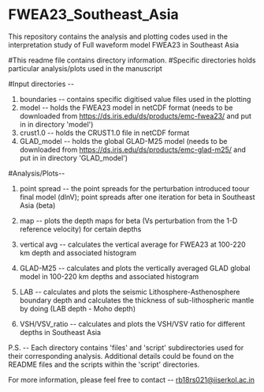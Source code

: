 # FWEA23_Southeast_Asia
This repository contains the analysis and plotting codes used in the interpretation study of Full waveform model FWEA23 in Southeast Asia


#This readme file contains directory information.
#Specific directories holds particular analysis/plots used in the manuscript

#Input directories --
1. boundaries -- contains specific digitised value files used in the plotting
2. model -- holds the FWEA23 model in netCDF format (needs to be downloaded from https://ds.iris.edu/ds/products/emc-fwea23/ and put in in directory 'model')
3. crust1.0 -- holds the CRUST1.0 file in netCDF format
4. GLAD_model -- holds the global GLAD-M25 model (needs to be downloaded from https://ds.iris.edu/ds/products/emc-glad-m25/ and put in in directory 'GLAD_model')

#Analysis/Plots--
1. point spread -- the point spreads for the perturbation introduced toour final model (dlnV); point spreads after one iteration for beta in Southeast Asia (beta)

2. map -- plots the depth maps for beta (Vs perturbation from the 1-D reference velocity) for certain depths

3. vertical avg -- calculates the vertical average for FWEA23 at 100-220 km depth and associated histogram

4. GLAD-M25 -- calculates and plots the vertically averaged GLAD global model in 100-220 km depths and associated histogram

5. LAB -- calculates and plots the seismic Lithosphere-Asthenosphere boundary depth and calculates the thickness of sub-lithospheric mantle by doing (LAB depth - Moho depth)

6. VSH/VSV_ratio -- calculates and plots the VSH/VSV ratio for different depths in Southeast Asia

P.S. -- Each directory contains 'files' and 'script' subdirectories used for their corresponding analysis. Additional details could be found on the README files and the scripts within the 'script' directories.

For more information, please feel free to contact -- rb18rs021@iiserkol.ac.in
